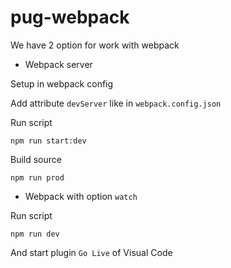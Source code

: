 # pug-webpack

We have 2 option for work with webpack

- Webpack server

Setup in webpack config

Add attribute `devServer` like in `webpack.config.json`

Run script

```
npm run start:dev
```

Build source

```
npm run prod
```

- Webpack with option `watch`

Run script

```
npm run dev
```

And start plugin `Go Live` of Visual Code
